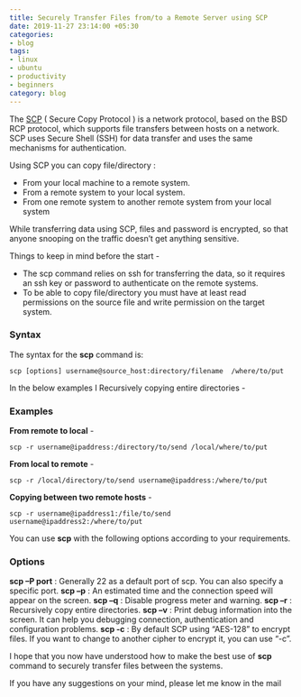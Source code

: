 ```yaml
---
title: Securely Transfer Files from/to a Remote Server using SCP
date: 2019-11-27 23:14:00 +05:30
categories:
- blog
tags:
- linux
- ubuntu
- productivity
- beginners
category: blog
---
```


The [SCP](https://en.wikipedia.org/wiki/Secure_copy) ( Secure Copy Protocol ) is a network protocol, based on the BSD RCP protocol, which supports file transfers between hosts on a network. SCP uses Secure Shell (SSH) for data transfer and uses the same mechanisms for authentication.

Using SCP you can copy file/directory :
- From your local machine to a remote system.
- From a remote system to your local system.
- From one remote system to another remote system from your local system

While transferring data using SCP, files and password is encrypted, so that anyone snooping on the traffic doesn’t get anything sensitive.

Things to keep in mind before the start - 

- The scp command relies on ssh for transferring the data, so it requires an ssh key or password to authenticate on the remote systems.
- To be able to copy file/directory you must have at least read permissions on the source file and write permission on the target system.

### Syntax
The syntax for the **scp** command is:
```
scp [options] username@source_host:directory/filename  /where/to/put
```
In the below examples I Recursively copying entire directories -
### Examples
 
**From remote to local** - 
```
scp -r username@ipaddress:/directory/to/send /local/where/to/put
```

**From local to remote** -
```
scp -r /local/directory/to/send username@ipaddress:/where/to/put
```
**Copying between two remote hosts** -
```
scp -r username@ipaddress1:/file/to/send username@ipaddress2:/where/to/put
```
You can use **scp** with the following options according to your requirements.


### Options

**scp –P port** : Generally 22 as a default port of scp. You can also specify a specific port.
**scp –p** : An estimated time and the connection speed will appear on the screen.
**scp –q** : Disable progress meter and warning.
**scp –r** : Recursively copy entire directories.
**scp –v** :  Print debug information into the screen. It can help you debugging connection, authentication and configuration problems.
**scp -c** : By default SCP using “AES-128” to encrypt files. If you want to change to another cipher to encrypt it, you can use “-c”.


I hope that you now have understood how to make the best use of **scp** command to securely transfer files between the systems.

If you have any suggestions on your mind, please let me know in the mail